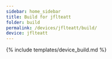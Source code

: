 ```yaml
---
sidebar: home_sidebar
title: Build for jflteatt
folder: build
permalink: /devices/jflteatt/build/
device: jflteatt
---
```

{% include templates/device_build.md %}
